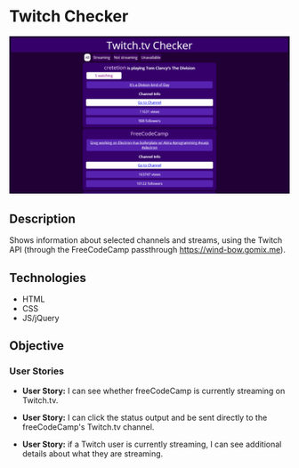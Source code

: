 # Twitch Checker

![Twitch Checker](screenshot.png)

## Description

Shows information about selected channels and streams, using the Twitch API (through the FreeCodeCamp passthrough https://wind-bow.gomix.me).

## Technologies

- HTML
- CSS
- JS/jQuery

## Objective

### User Stories

- **User Story:** I can see whether freeCodeCamp is currently streaming on Twitch.tv.

- **User Story:** I can click the status output and be sent directly to the freeCodeCamp's Twitch.tv channel.

- **User Story:** if a Twitch user is currently streaming, I can see additional details about what they are streaming.